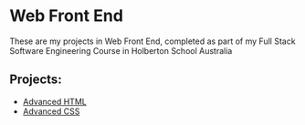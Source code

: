 # Web Front End
These are my projects in Web Front End, completed as part of my Full Stack Software Engineering Course in Holberton School Australia

## Projects:
* [Advanced HTML](html_advanced/)
* [Advanced CSS](CSS_advanced/)
